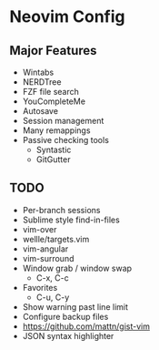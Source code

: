 # Neovim Config

## Major Features

* Wintabs
* NERDTree
* FZF file search
* YouCompleteMe
* Autosave
* Session management
* Many remappings
* Passive checking tools
  * Syntastic
  * GitGutter

## TODO

* Per-branch sessions
* Sublime style find-in-files
* vim-over
* wellle/targets.vim
* vim-angular
* vim-surround
* Window grab / window swap
  * C-x, C-c
* Favorites
  * C-u, C-y
* Show warning past line limit
* Configure backup files
* https://github.com/mattn/gist-vim
* JSON syntax highlighter
